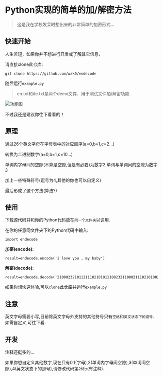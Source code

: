 # Python实现的简单的加/解密方法

> 这是我在学校发呆时想出来的非常简单的加密形式...

## 快速开始

人生苦短，如果你并不想进行开发或了解其它信息，

请直接clone此仓库:

```
git clone https://github.com/wzk0/endecode
```

随后运行`example.py`

> en.txt和de.txt是两个demo文件，用于测试文件加/解密功能.

![功能图](https://ghproxy.com/https://raw.githubusercontent.com/wzk0/photo/main/Screenshot_2022-04-23-22-35-33-47.jpg)

不过我还是建议你往下看看的！

## 原理

通过26个英文字母在字母表中的对应顺序(a=0,b=1,c=2...)

转换为二进制数字(a=0,b=1,c=10...)

单词内字母间的空隙(不算是空隙,但是有必要)为数字2,单词与单词间的空隙为数字3

加上一些特殊符号(逗号为4,其他的你也可以自定义)

最后形成了这个方法(算法?)

## 使用

下载源代码并和你的Python代码放在`同一个文件夹`以调用.

在你的任意同文件夹下的Python代码中输入:

```
import endecode
```

**加密(encode):**

```
result=endecode.encode('i love you , my baby')
```

**解密(decode):**

```
result=endecode.decode('210002321011211102101012100232110002111021010023242321100211000232120212110002')
```

如果你想快速体验,可以`clone`此仓库并运行`example.py`

## 注意

英文字母需要小写,目前除英文字母外支持的其他符号只有`空格`和`英文状态下的逗号`.如需自定义,可往下看.

## 开发

注释还挺多的...

如果你想自定义其他数字,现在只有0,1(字母),2(单词内字母间空隙),3(单词间空隙),4(英文状态下的逗号),请修改代码第`26`行(有注释).

